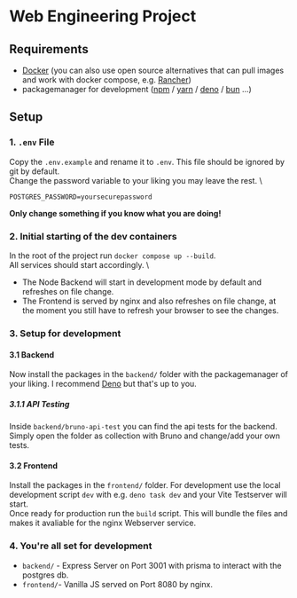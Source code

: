 # Web Engineering Project

## Requirements
- [Docker](https://www.docker.com) (you can also use open source alternatives that can pull images and work with docker compose, e.g. [Rancher](https://rancherdesktop.io))
- packagemanager for development ([npm](https://nodejs.org/en/download) / [yarn](https://classic.yarnpkg.com/lang/en/docs/install/#mac-stable) / [deno](https://deno.com) / [bun](https://bun.sh/docs/installation) ...)

## Setup

### 1. `.env` File

Copy the `.env.example` and rename it to `.env`. This file should be ignored by git by default. \
Change the password variable to your liking you may leave the rest. \
```
POSTGRES_PASSWORD=yoursecurepassword
```
**Only change something if you know what you are doing!**

### 2. Initial starting of the dev containers

In the root of the project run `docker compose up --build`. \
All services should start accordingly. \
- The Node Backend will start in development mode by default and refreshes on file change. 
- The Frontend is served by nginx and also refreshes on file change, at the moment you still have to refresh your browser to see the changes.


### 3. Setup for development

#### 3.1 Backend
Now install the packages in the `backend/` folder with the packagemanager of your liking. I recommend [Deno](https://deno.com) but that's up to you. 

##### 3.1.1 API Testing
Inside `backend/bruno-api-test` you can find the api tests for the backend. Simply open the folder as collection with Bruno and change/add your own tests.

#### 3.2 Frontend
Install the packages in the `frontend/` folder. For development use the local development script `dev` with e.g. `deno task dev` and your Vite Testserver will start. \
Once ready for production run the `build` script. This will bundle the files and makes it avaliable for the nginx Webserver service.

### 4. You're all set for development

- `backend/` - Express Server on Port 3001 with prisma to interact with the postgres db.
- `frontend/`- Vanilla JS served on Port 8080 by nginx.


